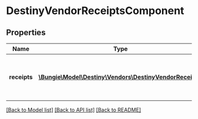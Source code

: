 # DestinyVendorReceiptsComponent

## Properties
Name | Type | Description | Notes
------------ | ------------- | ------------- | -------------
**receipts** | [**\Bungie\Model\Destiny\Vendors\DestinyVendorReceipt[]**](DestinyVendorReceipt.md) | The receipts for refundable purchases made at a vendor. | [optional] 

[[Back to Model list]](../README.md#documentation-for-models) [[Back to API list]](../README.md#documentation-for-api-endpoints) [[Back to README]](../README.md)


